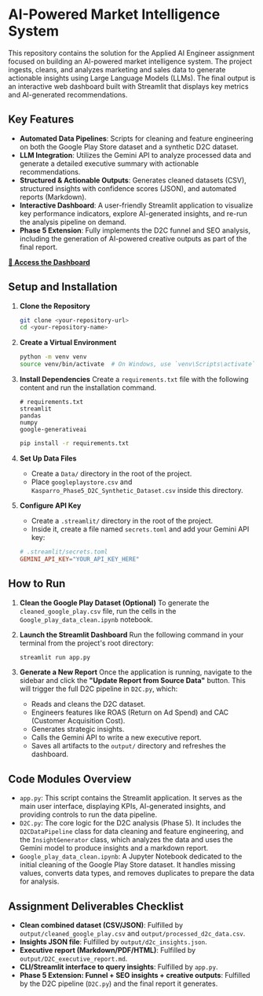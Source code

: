 
# AI-Powered Market Intelligence System

This repository contains the solution for the Applied AI Engineer assignment focused on building an AI-powered market intelligence system. The project ingests, cleans, and analyzes marketing and sales data to generate actionable insights using Large Language Models (LLMs). The final output is an interactive web dashboard built with Streamlit that displays key metrics and AI-generated recommendations.

## Key Features

* **Automated Data Pipelines**: Scripts for cleaning and feature engineering on both the Google Play Store dataset and a synthetic D2C dataset.
* **LLM Integration**: Utilizes the Gemini API to analyze processed data and generate a detailed executive summary with actionable recommendations.
* **Structured & Actionable Outputs**: Generates cleaned datasets (CSV), structured insights with confidence scores (JSON), and automated reports (Markdown).
* **Interactive Dashboard**: A user-friendly Streamlit application to visualize key performance indicators, explore AI-generated insights, and re-run the analysis pipeline on demand.
* **Phase 5 Extension**: Fully implements the D2C funnel and SEO analysis, including the generation of AI-powered creative outputs as part of the final report.

 **[🔗 Access the Dashboard]([https://kasparro-assignment.streamlit.app/])**

## Setup and Installation

1.  **Clone the Repository**
    ```bash
    git clone <your-repository-url>
    cd <your-repository-name>
    ```

2.  **Create a Virtual Environment**
    ```bash
    python -m venv venv
    source venv/bin/activate  # On Windows, use `venv\Scripts\activate`
    ```

3.  **Install Dependencies**
    Create a `requirements.txt` file with the following content and run the installation command.
    ```
    # requirements.txt
    streamlit
    pandas
    numpy
    google-generativeai
    ```
    ```bash
    pip install -r requirements.txt
    ```

4.  **Set Up Data Files**
    * Create a `Data/` directory in the root of the project.
    * Place `googleplaystore.csv` and `Kasparro_Phase5_D2C_Synthetic_Dataset.csv` inside this directory.

5.  **Configure API Key**
    * Create a `.streamlit/` directory in the root of the project.
    * Inside it, create a file named `secrets.toml` and add your Gemini API key:
    ```toml
    # .streamlit/secrets.toml
    GEMINI_API_KEY="YOUR_API_KEY_HERE"
    ```

## How to Run

1.  **Clean the Google Play Dataset (Optional)**
    To generate the `cleaned_google_play.csv` file, run the cells in the `Google_play_data_clean.ipynb` notebook.

2.  **Launch the Streamlit Dashboard**
    Run the following command in your terminal from the project's root directory:
    ```bash
    streamlit run app.py
    ```

3.  **Generate a New Report**
    Once the application is running, navigate to the sidebar and click the **"Update Report from Source Data"** button. This will trigger the full D2C pipeline in `D2C.py`, which:
    * Reads and cleans the D2C dataset.
    * Engineers features like ROAS (Return on Ad Spend) and CAC (Customer Acquisition Cost).
    * Generates strategic insights.
    * Calls the Gemini API to write a new executive report.
    * Saves all artifacts to the `output/` directory and refreshes the dashboard.

## Code Modules Overview

* `app.py`: This script contains the Streamlit application. It serves as the main user interface, displaying KPIs, AI-generated insights, and providing controls to run the data pipeline.
* `D2C.py`: The core logic for the D2C analysis (Phase 5). It includes the `D2CDataPipeline` class for data cleaning and feature engineering, and the `InsightGenerator` class, which analyzes the data and uses the Gemini model to produce insights and a markdown report.
* `Google_play_data_clean.ipynb`: A Jupyter Notebook dedicated to the initial cleaning of the Google Play Store dataset. It handles missing values, converts data types, and removes duplicates to prepare the data for analysis.

## Assignment Deliverables Checklist

-   **Clean combined dataset (CSV/JSON)**: Fulfilled by `output/cleaned_google_play.csv` and `output/processed_d2c_data.csv`.
-   **Insights JSON file**: Fulfilled by `output/d2c_insights.json`.
-   **Executive report (Markdown/PDF/HTML)**: Fulfilled by `output/D2C_executive_report.md`.
-   **CLI/Streamlit interface to query insights**: Fulfilled by `app.py`.
-   **Phase 5 Extension: Funnel + SEO insights + creative outputs**: Fulfilled by the D2C pipeline (`D2C.py`) and the final report it generates.

